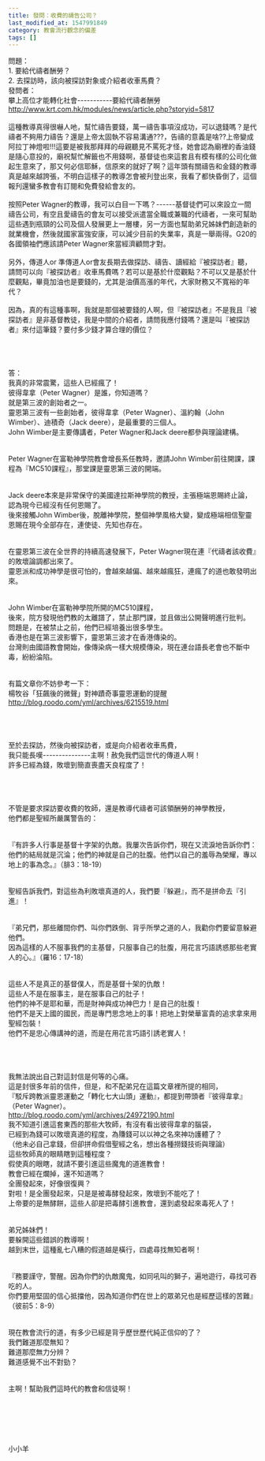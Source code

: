 ```yaml
---
title: 發問：收費的禱告公司？
last_modified_at: 1547991849
category: 教會流行觀念的偏差
tags: []
---
```


問題：<br>1.	要給代禱者酬勞？<br>2.	去探訪時，該向被探訪對象或介紹者收車馬費？<br><!--more-->發問者：<br>攀上高位才能轉化社會-----------要給代禱者酬勞<br>http://www.krt.com.hk/modules/news/article.php?storyid=5817<br><br>這種教導真得很嚇人吔，幫忙禱告要錢，萬一禱告事項沒成功，可以退錢嗎？是代禱者不夠用力禱告？還是上帝太固執不容易溝通???，告禱的意義是啥??上帝變成阿拉丁神燈啦!!!這要是被我那拜拜的母親聽見不罵死才怪，她會認為廟裡的香油錢是隨心意投的，廟祝幫忙解籤也不用錢啊，基督徒也來這套且有模有樣的公司化做起生意來了，那又何必信耶穌，信原來的就好了啊？這年頭有關禱告和金錢的教導真是越來越誇張，不明白這樣子的教導怎會被刋登出來，我看了都快昏倒了，這個報刋還蠻多教會有訂閱和免費發給會友的。<br><br>按照Peter Wagner的教導，我可以白目一下嗎？------基督徒們可以來設立一間禱告公司，有空且愛禱告的會友可以接受派遣當全職或兼職的代禱者，一來可幫助這些遇到瓶頸的公司及個人發展更上一層樓，另一方面也幫助弟兄姊妹們創造新的就業機會，然後就國家富強安康，可以減少目前的失業率，真是一舉兩得。G20的各國領袖們應該請Peter Wagner來當經濟顧問才對。<br><br>另外，傳道人or 準傳道人or會友長期去做探訪、禱告、讀經給『被探訪者』聽，請問可以向『被探訪者』收車馬費嗎？若可以是基於什麼觀點？不可以又是基於什麼觀點，畢竟加油也是要錢的，尤其是油價高漲的年代，大家財務又不寬裕的年代？<br><br>因為，真的有這種事啊，我就是那個被要錢的人啊，但『被探訪者』不是我且『被探訪者』是非基督教徒，我是中間的介紹者，請問我應付錢嗎？還是叫『被探訪者』來付這筆錢？要付多少錢才算合理的價位？<br><br><br><br><br>答：<br>我真的非常震驚，這些人已經瘋了！<br>彼得韋拿（Peter Wagner）是誰，你知道嗎？<br>就是第三波的創始者之一。<br>靈恩第三波有一些創始者，彼得韋拿（Peter Wagner）、溫約翰（John Wimber）、迪積奇（Jack deere），是最重要的三個人。<br>John Wimber是主要傳講者，Peter Wagner和Jack deere都參與理論建構。<br><br><br>Peter Wagner在富勒神學院教會增長系任教時，邀請John Wimber前往開課，課程為『MC510課程』，那堂課是靈恩第三波的開端。<br><br><br>Jack deere本來是非常保守的美國達拉斯神學院的教授，主張極端恩賜終止論，認為現今已經沒有任何恩賜了。<br>後來接觸John Wimber後，脫離神學院，整個神學風格大變，變成極端相信聖靈恩賜在現今全部存在，連使徒、先知也存在。<br><br><br>在靈恩第三波在全世界的持續高速發展下，Peter Wagner現在連『代禱者該收費』的敗壞論調都出來了。<br>靈恩派和成功神學是很可怕的，會越來越偏、越來越瘋狂，連瘋了的道也敢發明出來。<br><br><br>John Wimber在富勒神學院所開的MC510課程，<br>後來，院方發現他們教的太離譜了，禁止那門課，並且做出公開聲明進行批判。 <br>問題是，在被禁止之前，他們已經培養出很多學生。<br>香港也是在第三波影響下，靈恩第三波才在香港傳染的。<br>台灣則由國語教會開始，像傳染病一樣大規模傳染，現在連台語長老會也不斷中毒，紛紛淪陷。<br><br><br>有篇文章你不妨參考一下：<br>楊牧谷「狂飆後的微聲」對神蹟奇事靈恩運動的提醒 <br>http://blog.roodo.com/yml/archives/6215519.html<br><br><br><br><br>至於去探訪，然後向被探訪者，或是向介紹者收車馬費，<br>我只能長嘆---------------主啊！赦免我們這世代的傳道人啊！<br>許多已經為錢，敗壞到簡直喪盡天良程度了！<br><br><br><br><br>不管是要求探訪要收費的牧師，還是教導代禱者可該領酬勞的神學教授，<br>他們都是聖經所嚴厲警告的：<br><br><br>『有許多人行事是基督十字架的仇敵。我屢次告訴你們，現在又流淚地告訴你們：<br>他們的結局就是沉淪；他們的神就是自己的肚腹。他們以自己的羞辱為榮耀，專以地上的事為念。』（腓3：18-19）<br><br><br>聖經告訴我們，對這些為利敗壞真道的人，我們要『躲避』，而不是拼命去『引進』！<br><br><br>『弟兄們，那些離間你們、叫你們跌倒、背乎所學之道的人，我勸你們要留意躲避他們。<br>因為這樣的人不服事我們的主基督，只服事自己的肚腹，用花言巧語誘惑那些老實人的心。』（羅16：17-18）<br><br><br>這些人不是真正的基督僕人，而是基督十架的仇敵！<br>這些人不是在服事主，是在服事自己的肚子！<br>他們的神不是耶和華，而是財神與成功神巴力！是自己的肚腹！<br>他們不是天上國的國民，而是專門思念地上的事！把地上對榮華富貴的追求拿來用聖經包裝！<br>他們不是忠心傳講神的道，而是在用花言巧語引誘老實人！<br><br><br><br><br>我無法說出自己對這封信是何等的心痛。<br>這是封很多年前的信件，但是，和不配弟兄在這篇文章裡所提的相同，<br>『駁斥跨教派靈恩運動之「轉化七大山頭」運動』，都提到帶頭者『彼得韋拿』（Peter Wagner）。<br>http://blog.roodo.com/yml/archives/24972190.html<br>我不知道引進這套東西的那些大牧師，有沒有看出彼得韋拿的腦袋，<br>已經到為錢可以敗壞真道的程度，為賺錢可以以神之名來神功護體了？<br>（他未必自己拿錢，但卻拼命假借聖經之名，想出各種撈錢技術與理論）<br>這些牧師真的眼睛瞎到這種程度？<br>假使真的眼瞎，就請不要引進這些魔鬼的道進教會！<br>教會已經在爛掉，還不知道嗎？<br>全團發起來，好像很復興？<br>對啦！是全團發起來，只是是被毒酵發起來，敗壞到不能吃了！<br>上帝要的是無酵餅，這些人卻是把毒酵引進教會，還到處發起來毒死人了！<br><br><br>弟兄姊妹們！<br>要躲開這些錯誤的教導啊！<br>越到末世，這種亂七八糟的假道越是橫行，四處尋找無知者啊！<br><br><br>『務要謹守，警醒。因為你們的仇敵魔鬼，如同吼叫的獅子，遍地遊行，尋找可吞吃的人。<br>你們要用堅固的信心抵擋他，因為知道你們在世上的眾弟兄也是經歷這樣的苦難』（彼前5：8-9）<br><br><br>現在教會流行的道，有多少已經是背乎歷世歷代純正信仰的了？<br>我們難道那麼無知？<br>難道那麼無力分辨？<br>難道感覺不出不對勁？<br><br><br>主啊！幫助我們這時代的教會和信徒啊！<br><br><br><br><br><br><br>小小羊<br><br><br><br>
